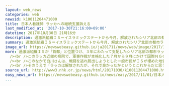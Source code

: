```yaml
---
layout: web_news
categories: web
newsid: k10011204471000
title: 日本人看護師 ラッカへの継続支援訴える
last_modified_at: '2017-10-30T21:16:00+09:00'
datetime: 2017年10月30日 21時16分
description: 過激派組織ＩＳ＝イスラミックステートから今月、解放されたシリア北部の都市ラッカ近郊の病院で、医療支援を行った日本人看護師が都内で会見し、大勢の一般市民がＩＳが埋めた地雷の被害で手足を失ったことなど現状を説明し、継続した支援を呼びかけました。
summary: 過激派組織ＩＳ＝イスラミックステートから今月、解放されたシリア北部の都市ラッカ近郊の病院で、医療支援を行った日本人看護師が都内で会見し、大勢の一般市民がＩＳが埋めた地雷の被害で手足を失ったことなど現状を説明し、継続した支援を呼びかけました。
image_url: https://newswebeasy.github.io/ja201711/news/web/image/2017/10/30/K10011204471_1710301827_1710302016_01_02.jpg
more: 過激派組織ＩＳが「首都」と位置づけ、３年にわたって支配したシリア北部の都市ラッカは、今月、アメリカなどの支援を受ける地元の部隊によって制圧されました。<br
  /><br />このラッカ近郊の病院で、軍事作戦が本格化した７月から９月にかけて国際ＮＧＯ「国境なき医師団」の一員として医療支援を行った日本人看護師、白川優子さん（４３）が、３０日、都内で会見しました。<br
  /><br />このなかで白川さんは、戦闘を逃れ脱出しようとした一般市民がＩＳが埋めた地雷で負傷し、手や足を切断せざるを得ないケースが相次いだと説明し「ＩＳの支配で苦しんできた市民が有志連合による激しい空爆で市内にとどまるか地雷原をぬけて脱出するかの地獄のような究極の選択を迫られた」と指摘しました。<br
  /><br />そのうえで「ラッカは解放されたが、それで良かったかというとこれからだと思う」と述べ、地雷や空爆による不発弾の除去など国際社会の継続した支援が必要だと訴えました。
source_url: http://www3.nhk.or.jp/news/html/20171030/k10011204471000.html
easy_news_url: https://newswebeasy.github.io/news/easy/2017/11/01/日本人の看護師ラッカのために支援を続けてほしい
...
```

